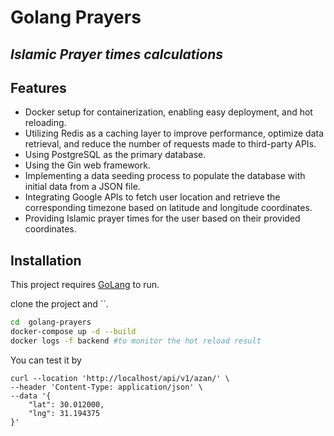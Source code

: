 # Golang Prayers

## _Islamic Prayer times calculations_

## Features

- Docker setup for containerization, enabling easy deployment, and hot reloading.
- Utilizing Redis as a caching layer to improve performance, optimize data retrieval, and reduce the number of requests made to third-party APIs.
- Using PostgreSQL as the primary database.
- Using the Gin web framework.
- Implementing a data seeding process to populate the database with initial data from a JSON file.
- Integrating Google APIs to fetch user location and retrieve the corresponding timezone based on latitude and longitude coordinates.
- Providing Islamic prayer times for the user based on their provided coordinates.

## Installation

This project requires [GoLang](https://go.dev/doc/install) to run.

clone the project and ``.

```sh
cd  golang-prayers
docker-compose up -d --build
docker logs -f backend #to monitor the hot reload result
```

You can test it by

```curl
curl --location 'http://localhost/api/v1/azan/' \
--header 'Content-Type: application/json' \
--data '{
    "lat": 30.012000,
    "lng": 31.194375
}'
```
